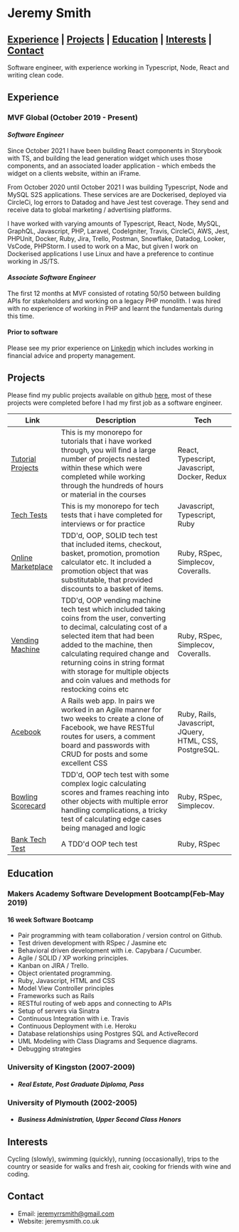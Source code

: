 # Jeremy Smith

## [Experience](#experience) | [Projects](#projects) | [Education](#education) |  [Interests](#interests) | [Contact](#contact)

Software engineer, with experience working in Typescript, Node, React and writing clean code.

## Experience

### MVF Global (October 2019 - Present)

#### *Software Engineer*

Since October 2021 I have been building React components in Storybook with TS, and building the lead generation widget which uses those components, and an associated loader application - which embeds the widget on a clients website, within an iFrame.

From October 2020 until October 2021 I was building Typescript, Node and MySQL S2S applications. These services are are Dockerised, deployed via CircleCi, log errors to Datadog and have Jest test coverage. They send and receive data to global marketing / advertising platforms.

I have worked with varying amounts of Typescript, React, Node, MySQL, GraphQL, Javascript, PHP, Laravel, CodeIgniter, Travis, CircleCi, AWS, Jest, PHPUnit, Docker, Ruby, Jira, Trello, Postman, Snowflake, Datadog, Looker, VsCode, PHPStorm. I used to work on a Mac, but given I work on Dockerised applications I use Linux and have a preference to continue working in JS/TS.

#### *Associate Software Engineer*

The first 12 months at MVF consisted of rotating 50/50 between building APIs for stakeholders and working on a legacy PHP monolith. I was hired with no experience of working in PHP and learnt the fundamentals during this time.

#### Prior to software

Please see my prior experience on [Linkedin](https://www.linkedin.com/in/jeremy-smith-2b3a9b15/) which includes working in financial advice and property management.

## Projects

Please find my public projects available on github [here](https://github.com/JRRS1982?tab=repositories), most of these projects were completed before I had my first job as a software engineer.

 Link | Description | Tech
--- | --- | ---
[Tutorial Projects](https://github.com/JRRS1982/TutorialProjects) | This is my monorepo for tutorials that i have worked through, you will find a large number of projects nested within these which were completed while working through the hundreds of hours or material in the courses | React, Typescript, Javascript, Docker, Redux
[Tech Tests](https://github.com/JRRS1982/TutorialProjects) | This is my monorepo for tech tests that i have completed for interviews or for practice | Javascript, Typescript, Ruby
[Online Marketplace](https://github.com/JRRS1982/Online-marketplace)| TDD'd, OOP, SOLID tech test that included items, checkout, basket, promotion, promotion calculator etc. It included a promotion object that was substitutable, that provided discounts to a basket of items. | Ruby, RSpec, Simplecov, Coveralls.
[Vending Machine](https://github.com/JRRS1982/vending_machine)| TDD'd, OOP vending machine tech test which included taking coins from the user, converting to decimal, calculating cost of a selected item that had been added to the machine, then calculating required change and returning coins in string format with storage for multiple objects and coin values and methods for restocking coins etc | Ruby, RSpec, Simplecov, Coveralls.
[Acebook](https://github.com/JRRS1982/acebook-business-logic)| A Rails web app. In pairs we worked in an Agile manner for two weeks to create a clone of Facebook, we have RESTful routes for users, a comment board and passwords with CRUD for posts and some excellent CSS | Ruby, Rails, Javascript, JQuery, HTML, CSS, PostgreSQL.
[Bowling Scorecard](https://github.com/JRRS1982/bowling_scorecard_v2)| TDD'd, OOP tech test with some complex logic calculating scores and frames reaching into other objects with multiple error handling complications, a tricky test of calculating edge cases being managed and logic | Ruby, RSpec, Simplecov.
[Bank Tech Test](https://github.com/JRRS1982/Bank_Tech_Test)| A TDD'd OOP tech test | Ruby, RSpec

## Education

### Makers Academy Software Development Bootcamp(Feb-May 2019)

#### 16 week Software Bootcamp

* Pair programming with team collaboration / version control on Github.
* Test driven development with RSpec / Jasmine etc
* Behavioral driven development with i.e. Capybara / Cucumber.
* Agile / SOLID / XP  working principles.
* Kanban on JIRA / Trello.
* Object orientated programming.
* Ruby, Javascript, HTML and CSS
* Model View Controller principles
* Frameworks such as Rails
* RESTful routing of web apps and connecting to APIs
* Setup of servers via Sinatra
* Continuous Integration with i.e. Travis
* Continuous Deployment with i.e. Heroku
* Database relationships using Postgres SQL and ActiveRecord
* UML Modeling with Class Diagrams and Sequence diagrams.
* Debugging strategies

### University of Kingston (2007-2009)

* #### *Real Estate, Post Graduate Diploma, Pass*

### University of Plymouth (2002-2005)

* #### *Business Administration, Upper Second Class Honors*

## Interests

Cycling (slowly), swimming (quickly), running (occasionally), trips to the country or seaside for walks and fresh air, cooking for friends with wine and coding.

## Contact

* Email: jeremyrrsmith@gmail.com
* Website: jeremysmith.co.uk
